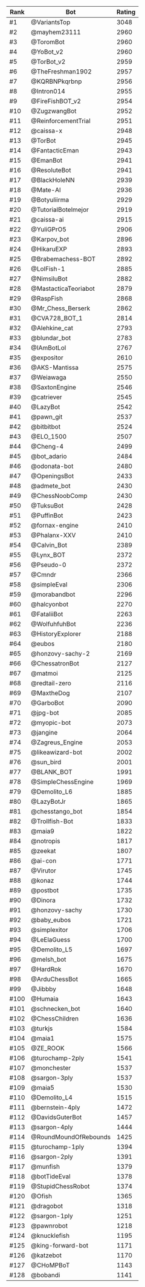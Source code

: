 Rank|Bot|Rating
---|---|---
#1|@VariantsTop|3048
#2|@mayhem23111|2960
#3|@ToromBot|2960
#4|@YoBot_v2|2960
#5|@TorBot_v2|2959
#6|@TheFreshman1902|2957
#7|@KQRBNPkqrbnp|2956
#8|@Intron014|2955
#9|@FireFishBOT_v2|2954
#10|@ZugzwangBot|2952
#11|@ReinforcementTrial|2951
#12|@caissa-x|2948
#13|@TorBot|2945
#14|@FantacticEman|2943
#15|@EmanBot|2941
#16|@ResoluteBot|2941
#17|@BlackHoleNN|2939
#18|@Mate-AI|2936
#19|@Botyuliirma|2929
#20|@TutorialBotelmejor|2919
#21|@caissa-ai|2915
#22|@YuliGPrO5|2906
#23|@Karpov_bot|2896
#24|@HikaruEXP|2893
#25|@Brabemachess-BOT|2892
#26|@LolFish-1|2885
#27|@NimsiluBot|2882
#28|@MastacticaTeoriabot|2879
#29|@RaspFish|2868
#30|@Mr_Chess_Berserk|2862
#31|@CVA728_BOT_1|2814
#32|@Alehkine_cat|2793
#33|@blundar_bot|2783
#34|@IAmBotLol|2767
#35|@expositor|2610
#36|@AKS-Mantissa|2575
#37|@Weiawaga|2550
#38|@SaxtonEngine|2546
#39|@catriever|2545
#40|@LazyBot|2542
#41|@pawn_git|2537
#42|@bitbitbot|2524
#43|@ELO_1500|2507
#44|@Cheng-4|2499
#45|@bot_adario|2484
#46|@odonata-bot|2480
#47|@OpeningsBot|2433
#48|@admete_bot|2430
#49|@ChessNoobComp|2430
#50|@TuksuBot|2428
#51|@PuffinBot|2423
#52|@fornax-engine|2410
#53|@Phalanx-XXV|2410
#54|@Calvin_Bot|2389
#55|@Lynx_BOT|2372
#56|@Pseudo-0|2372
#57|@Cmndr|2366
#58|@simpleEval|2306
#59|@morabandbot|2296
#60|@halcyonbot|2270
#61|@FataliiBot|2263
#62|@WolfuhfuhBot|2236
#63|@HistoryExplorer|2188
#64|@eubos|2180
#65|@honzovy-sachy-2|2169
#66|@ChessatronBot|2127
#67|@matmoi|2125
#68|@redtail-zero|2116
#69|@MaxtheDog|2107
#70|@GarboBot|2090
#71|@jpg-bot|2085
#72|@myopic-bot|2073
#73|@jangine|2064
#74|@Zagreus_Engine|2053
#75|@likeawizard-bot|2002
#76|@sun_bird|2001
#77|@BLANK_BOT|1991
#78|@SimpleChessEngine|1969
#79|@Demolito_L6|1885
#80|@LazyBotJr|1865
#81|@chesstango_bot|1854
#82|@Trollfish-Bot|1833
#83|@maia9|1822
#84|@notropis|1817
#85|@zeekat|1807
#86|@ai-con|1771
#87|@Virutor|1745
#88|@konaz|1744
#89|@postbot|1735
#90|@Dinora|1732
#91|@honzovy-sachy|1730
#92|@baby_eubos|1721
#93|@simplexitor|1706
#94|@LeElaGuess|1700
#95|@Demolito_L5|1697
#96|@melsh_bot|1675
#97|@HardRok|1670
#98|@ArduChessBot|1665
#99|@Jibbby|1648
#100|@Humaia|1643
#101|@schnecken_bot|1640
#102|@ChessChildren|1636
#103|@turkjs|1584
#104|@maia1|1575
#105|@ZE_ROOK|1566
#106|@turochamp-2ply|1541
#107|@monchester|1537
#108|@sargon-3ply|1537
#109|@maia5|1530
#110|@Demolito_L4|1515
#111|@bernstein-4ply|1472
#112|@DavidsGuterBot|1457
#113|@sargon-4ply|1444
#114|@RoundMoundOfRebounds|1425
#115|@turochamp-1ply|1394
#116|@sargon-2ply|1391
#117|@munfish|1379
#118|@botTideEval|1378
#119|@StupidChessRobot|1374
#120|@Ofish|1365
#121|@dragobot|1318
#122|@sargon-1ply|1251
#123|@pawnrobot|1218
#124|@knucklefish|1195
#125|@king-forward-bot|1171
#126|@katzebot|1170
#127|@CHoMPBoT|1143
#128|@bobandi|1141
